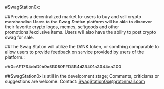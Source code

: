 #SwagStation0x:

##Provides a decentralized market for users to buy and sell crypto merchandise
Users to the Swag Station platform will be able to discover their favorite crypto logos, memes, softgoods and other promotional/exclusive items. Users will also have the ability to post crypto swag for sale.


##The Swag Station will utilize the DANK token, or somthing comparable to allow users to provide feedback on service provided by users of the platform.:


##0xAF1764daD9b9a5B959FFD8B4d28401a3944ca200


##SwagStation0x is still in the development stage; Comments, criticisms or suggestions are welcome. Contact: SwagStation0x@protonmail.com 

